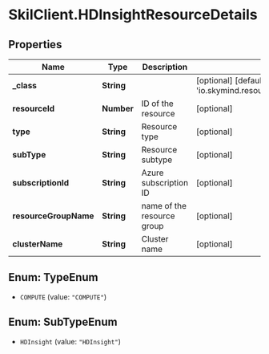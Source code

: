 # SkilClient.HDInsightResourceDetails

## Properties

Name | Type | Description | Notes
------------ | ------------- | ------------- | -------------
**_class** | **String** |  | [optional] [default to &#39;io.skymind.resource.model.subtypes.compute.HDInsightResourceDetails&#39;]
**resourceId** | **Number** | ID of the resource | [optional] 
**type** | **String** | Resource type | [optional] 
**subType** | **String** | Resource subtype | [optional] 
**subscriptionId** | **String** | Azure subscription ID | [optional] 
**resourceGroupName** | **String** | name of the resource group | [optional] 
**clusterName** | **String** | Cluster name | [optional] 



## Enum: TypeEnum


* `COMPUTE` (value: `"COMPUTE"`)





## Enum: SubTypeEnum


* `HDInsight` (value: `"HDInsight"`)





